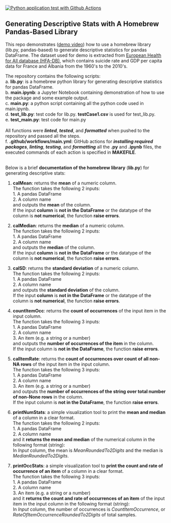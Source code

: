 [![Python application test with Github Actions](https://github.com/nogibjj/DataScienceCI_YCLiu/actions/workflows/main.yml/badge.svg)](https://github.com/nogibjj/DataScienceCI_YCLiu/actions/workflows/main.yml)

## Generating Descriptive Stats with A Homebrew Pandas-Based Library

This repo demonstrates ([demo video](https://youtu.be/3r5EdKDlU1E)) how to use a homebrew library (lib.py, pandas-based) to generate descriptive statistics for pandas DataFrame. The dataset used for demo is extracted from [European Health for All database (HFA-DB)](https://gateway.euro.who.int/en/datasets/european-health-for-all-database/), which contains suicide rate and GDP per capita data for France and Albania from the 1960's to the 2010's.

The repository contains the following scripts:
<br>a. **lib.py**: is a homebrew python library for generating descriptive statistics for pandas DataFrame.
<br>b. **main.ipynb**: a Jupyter Notebook containing demonstration of how to use the package and some example output.
<br>c. **main.py**: a python script containing all the python code used in main.ipynb.
<br>d. **test_lib.py**: test code for lib.py. **testCase1.csv** is used for test_lib.py.
<br>e. **test_main.py**: test code for main.py
<br><br>All functions were **<em>linted</em>**, **<em>tested</em>**, and **<em>formatted</em>** when pushed to the repository and passed all the steps.
<br>f. **.github/workflows/main.yml**: GitHub actions for **<em>installing required packages</em>**, **<em>linting</em>**, **<em>testing</em>**, and **<em>formatting</em>** all the **.py** and **.ipynb** files, the executed commands of each action is specified in **MAKEFILE**.

<br>Below is a brief **documentation of the homebrew library** (**lib.py**) for generating descriptive stats:

1. **calMean**: returns the **mean** of a numeric column.
  <br> The function takes the following 2 inputs:
  <br> 1. A pandas DataFrame 
  <br> 2. A column name
  <br> and outputs the **mean** of the column.
  <br> If the input **column** is **not in the DataFrame** or the datatype of the column is **not numerical**, the function **raise errors**.

2. **calMedian**: returns the **median** of a numeric column.
  <br> The function takes the following 2 inputs:
  <br> 1. A pandas DataFrame 
  <br> 2. A column name
  <br> and outputs the **median** of the column.
  <br> If the input **column** is **not in the DataFrame** or the datatype of the column is **not numerical**, the function **raise errors**.

3. **calSD**: returns the **standard deviation** of a numeric column.
  <br> The function takes the following 2 inputs:
  <br> 1. A pandas DataFrame 
  <br> 2. A column name
  <br> and outputs the **standard deviation** of the column.
  <br> If the input **column** is **not in the DataFrame** or the datatype of the column is **not numerical**, the function **raise errors**.

4. **countItemOcc**: returns the **count of occurrences** of the input item in the input column.
  <br> The function takes the following 3 inputs:
  <br> 1. A pandas DataFrame 
  <br> 2. A column name
  <br> 3. An item (e.g. a string or a number)
  <br> and outputs the **number of occurrences of the item** in the column.
  <br> If the input column is **not in the DataFrame**, the function **raise errors**.

5. **calItemRate**: returns the **count of occurrences over count of all non-NA rows** of the input item in the input column.
  <br> The function takes the following 3 inputs:
  <br> 1. A pandas DataFrame 
  <br> 2. A column name
  <br> 3. An item (e.g. a string or a number)
  <br> and outputs the **number of occurrences of the string over total number of non-None rows** in the column.
  <br> If the input column is **not in the DataFrame**, the function **raise errors**.

6. **printNumStats**: a simple visualization tool to print the **mean and median** of a column in a clear format.
  <br> The function takes the following 2 inputs:
  <br> 1. A pandas DataFrame 
  <br> 2. A column name
  <br> and it **returns the mean and median** of the numerical column in the following format (string):
  <br> In *Input* column, the mean is *MeanRoundedTo2Digits* and the median is *MedianRoundedTo2Digits*.          

7. **printOccStats**: a simple visualization tool to **print the count and rate of occurrence of an item** of a column in a clear format.
  <br> The function takes the following 3 inputs:
  <br> 1. A pandas DataFrame 
  <br> 2. A column name
  <br> 3. An item (e.g. a string or a number)
  <br> and it **returns the count and rate of occurrences of an item** of the input item in the input column in the following format (string):
  <br> In *Input* column, the number of occurrences is *CountItemOccurrence*, or *RateOfItemOccurrenceRoundedTo2Digits* of total samples.        
